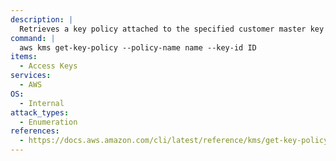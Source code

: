 ```yaml
---
description: |
  Retrieves a key policy attached to the specified customer master key (CMK).
command: |
  aws kms get-key-policy --policy-name name --key-id ID
items:
  - Access Keys
services:
  - AWS
OS:
  - Internal
attack_types:
  - Enumeration
references:
  - https://docs.aws.amazon.com/cli/latest/reference/kms/get-key-policy.html
---
```

